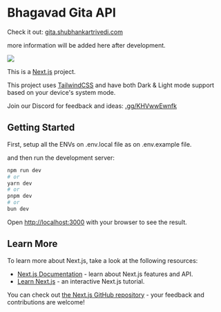 <h1>Bhagavad Gita API</h1>
Check it out: <a href='https://gita.shubhankartrivedi.com'>gita.shubhankartrivedi.com</a>
<p>more information will be added here after development.</p>

<img src='https://gita.shubhankartrivedi.com/images/meta.png'/>

<br/>


This is a [Next.js](https://nextjs.org/) project.

This project uses [TailwindCSS](https://tailwindcss.com) and have both Dark & Light mode support based on your device's system mode.
<br/>

Join our Discord for feedback and ideas: [.gg/KHVwwEwnfk](https://discord.gg/KHVwwEwnfk)


## Getting Started

First, setup all the ENVs on .env.local file as on .env.example file. 

and then run the development server:

```bash
npm run dev
# or
yarn dev
# or
pnpm dev
# or
bun dev
```

Open [http://localhost:3000](http://localhost:3000) with your browser to see the result.

## Learn More

To learn more about Next.js, take a look at the following resources:

- [Next.js Documentation](https://nextjs.org/docs) - learn about Next.js features and API.
- [Learn Next.js](https://nextjs.org/learn) - an interactive Next.js tutorial.

You can check out [the Next.js GitHub repository](https://github.com/vercel/next.js/) - your feedback and contributions are welcome!
